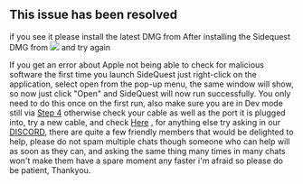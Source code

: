 This issue has been resolved
----
if you see it please install the latest DMG from After installing the Sidequest DMG from ![](https://sidequestvr.com/#/download) and try again



If you get an error about Apple not being able to check for malicious software the first time you launch SideQuest just right-click on the application, select open from the pop-up menu, the same window will show, so now just click "Open"  and SideQuest will now run successfully. You only need to do this once on the first run, also make sure you are in Dev mode still via [Step 4](https://github.com/the-expanse/SideQuest/wiki/SideQuest-Setup-&-How-To-install) otherwise check your cable as well as the port it is plugged into, try a new cable, and check [Here](https://github.com/the-expanse/SideQuest/wiki/I-am-having-issues-Connecting-,-what-do-i-do%3F) , for anything else try asking in our [DISCORD](https://discord.me/sidequestvr), there are quite a few friendly members that would be delighted to help, please do not spam multiple chats though someone who can help will as soon as they can, and asking the same thing many times in many chats won't make them have a spare moment any faster i'm afraid so please do be patient, Thankyou.